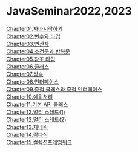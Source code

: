 # JavaSeminar2022,2023
<!DOCTYPE HTML>
<html>
  <body>
    <a href="https://www.notion.so/moondongmin/Chapter-01-c8bc8ab30ae34cd3a11af8c846bc9e37?pvs=4", target="_blank">Chapter01.자바시작하기</a><br>   
     <a href="https://www.notion.so/moondongmin/Chapter-02-d64cdba721f0411c8f24c91905a47ebe", target="_blank">Chapter02.변수와 타입</a><br> 
     <a href="https://www.notion.so/moondongmin/Chapter-03-183491ec36f848dfb3ad70fbd16e884c", target="_blank">Chapter03.연산자</a><br>    
     <a href="https://www.notion.so/moondongmin/Chapter-04-45c9814638cb4149bd10b46df33787aa", target="_blank">Chapter04.조건문과 반복문</a><br>     
     <a href="https://www.notion.so/moondongmin/Chapter-05-188ba1707e0f46c7a12401c4d89c89e9", target="_blank">Chapter05.참조 타입</a><br>     
     <a href="https://www.notion.so/moondongmin/Chapter-06-dcc8d2e0303441bf93f227b74ea614a1", target="_blank">Chapter06.클래스</a><br>     
     <a href="https://www.notion.so/moondongmin/Chapter-07-df3d13feb00b43d5bf84e871f8703d02", target="_blank">Chapter07.상속</a><br>     
     <a href="https://www.notion.so/moondongmin/Chapter-08-8119664512f64ca88dccbe9fc55bb5fa", target="_blank">Chapter08.인터페이스</a><br>     
     <a href="https://www.notion.so/moondongmin/Chapter-09-4eadf285802a4483b88aceff2128cb59", target="_blank">Chapter09.중첩 클래스와 중첩 인터페이스</a><br>     
     <a href="https://www.notion.so/moondongmin/Chapter-10-7dfa1ff036cd4be5b20c1ed8d1e04de4", target="_blank">Chapter10.예외처리</a><br>     
     <a href="https://www.notion.so/moondongmin/Chapter-11-API-5af41d044a6048c18d13d12764ec02f1", target="_blank">Chapter11.기본 API 클래스</a><br>     
     <a href="https://www.notion.so/moondongmin/Chapter-12-1-d1ce4a2ac9d24c81af81b5bde7b3695a", target="_blank">Chapter12.멀티 스레드(1)</a><br>     
     <a href="https://www.notion.so/moondongmin/Chapter-12-2-794b3bd138454a07ae1a9fa996b303b6", target="_blank">Chapter12.멀티 스레드(2)</a><br>    
     <a href="https://www.notion.so/moondongmin/Chapter-13-0f1fb1dcafe4486589286d3953072ed8", target="_blank">Chapter13.제네릭</a><br>    
     <a href="https://www.notion.so/moondongmin/Chapter-14-1f44732fe0f94a3784f5c76b76af6ada", target="_blank">Chapter14.람다식</a><br> 
     <a href="https://www.notion.so/moondongmin/Chapter-15-5416ed0c062d49d9844b57d582041cab?pvs=4", target="_blank">Chapter15.컬렉션프레임워크</a><br> 
   <body>
<html>
